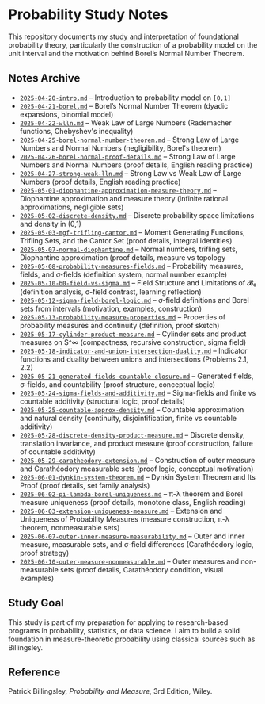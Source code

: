 # Probability Study Notes

This repository documents my study and interpretation of foundational probability theory, particularly the construction of a probability model on the unit interval and the motivation behind Borel’s Normal Number Theorem.

## Notes Archive

- [`2025-04-20-intro.md`](notes/probability/2025-04-20-intro.md) – Introduction to probability model on `[0,1]`
- [`2025-04-21-borel.md`](notes/probability/2025-04-21-borel.md) – Borel’s Normal Number Theorem (dyadic expansions, binomial model)
- [`2025-04-22-wlln.md`](notes/probability/2025-04-22-wlln.md) – Weak Law of Large Numbers (Rademacher functions, Chebyshev's inequality)
- [`2025-04-25-borel-normal-number-theorem.md`](notes/probability/2025-04-25-borel-normal-number-theorem.md) – Strong Law of Large Numbers and Normal Numbers (negligibility, Borel's theorem)
- [`2025-04-26-borel-normal-proof-details.md`](notes/probability/2025-04-26-borel-normal-proof-details.md) – Strong Law of Large Numbers and Normal Numbers (proof details, English reading practice)
- [`2025-04-27-strong-weak-lln.md`](notes/probability/2025-04-27-strong-weak-lln.md) – Strong Law vs Weak Law of Large Numbers (proof details, English reading practice)
- [`2025-05-01-diophantine-approximation-measure-theory.md`](notes/probability/2025-05-01-diophantine-approximation-measure-theory.md) – Diophantine approximation and measure theory (infinite rational approximations, negligible sets)
- [`2025-05-02-discrete-density.md`](notes/probability/2025-05-02-discrete-density.md) – Discrete probability space limitations and density in (0,1)
- [`2025-05-03-mgf-trifling-cantor.md`](notes/probability/2025-05-03-mgf-trifling-cantor.md) – Moment Generating Functions, Trifling Sets, and the Cantor Set (proof details, integral identities)
- [`2025-05-07-normal-diophantine.md`](notes/probability/2025-05-07-normal-diophantine.md) – Normal numbers, trifling sets, Diophantine approximation (proof details, measure vs topology
- [`2025-05-08-probability-measures-fields.md`](notes/probability/2025-05-08-probability-measures-fields.md) – Probability measures, fields, and σ-fields (definition system, normal number example)
- [`2025-05-10-b0-field-vs-sigma.md`](notes/probability/2025-05-10-b0-field-vs-sigma.md) – Field Structure and Limitations of 𝓑₀ (definition analysis, σ-field contrast, learning reflection)
- [`2025-05-12-sigma-field-borel-logic.md`](notes/probability/2025-05-12-sigma-field-borel-logic.md) – σ-field definitions and Borel sets from intervals (motivation, examples, construction)
- [`2025-05-13-probability-measure-properties.md`](notes/probability/2025-05-13-probability-measure-properties.md) – Properties of probability measures and continuity (definition, proof sketch)
- [`2025-05-17-cylinder-product-measure.md`](notes/probability/2025-05-17-cylinder-product-measure.md) – Cylinder sets and product measures on S^∞ (compactness, recursive construction, sigma field)
- [`2025-05-18-indicator-and-union-intersection-duality.md`](notes/probability/2025-05-18-indicator-and-union-intersection-duality.md) – Indicator functions and duality between unions and intersections (Problems 2.1, 2.2)
- [`2025-05-21-generated-fields-countable-closure.md`](notes/probability/2025-05-21-generated-fields-countable-closure.md) – Generated fields, σ-fields, and countability (proof structure, conceptual logic)
- [`2025-05-24-sigma-fields-and-additivity.md`](notes/probability/2025-05-24-sigma-fields-and-additivity.md) – Sigma-fields and finite vs countable additivity (structural logic, proof details)
- [`2025-05-25-countable-approx-density.md`](notes/probability/2025-05-25-countable-approx-density.md) – Countable approximation and natural density (continuity, disjointification, finite vs countable additivity)
- [`2025-05-28-discrete-density-product-measure.md`](notes/probability/2025-05-28-discrete-density-product-measure.md) – Discrete density, translation invariance, and product measure (proof construction, failure of countable additivity)
- [`2025-05-29-caratheodory-extension.md`](notes/probability/2025-05-29-caratheodory-extension.md) – Construction of outer measure and Carathéodory measurable sets (proof logic, conceptual motivation)
- [`2025-06-01-dynkin-system-theorem.md`](notes/probability/2025-06-01-dynkin-system-theorem.md) – Dynkin System Theorem and Its Proof (proof details, set family analysis)
- [`2025-06-02-pi-lambda-borel-uniqueness.md`](notes/probability/2025-06-02-pi-lambda-borel-uniqueness.md) – π-λ theorem and Borel measure uniqueness (proof details, monotone class, English reading)
- [`2025-06-03-extension-uniqueness-measure.md`](notes/probability/2025-06-03-extension-uniqueness-measure.md) – Extension and Uniqueness of Probability Measures (measure construction, π-λ theorem, nonmeasurable sets)
- [`2025-06-07-outer-inner-measure-measurability.md`](notes/probability/2025-06-07-outer-inner-measure-measurability.md) – Outer and inner measure, measurable sets, and σ-field differences (Carathéodory logic, proof strategy)
- [`2025-06-10-outer-measure-nonmeasurable.md`](notes/probability/2025-06-10-outer-measure-nonmeasurable.md) – Outer measures and non-measurable sets (proof details, Carathéodory condition, visual examples)



## Study Goal

This study is part of my preparation for applying to research-based programs in probability, statistics, or data science. I aim to build a solid foundation in measure-theoretic probability using classical sources such as Billingsley.

## Reference

Patrick Billingsley, *Probability and Measure*, 3rd Edition, Wiley.
